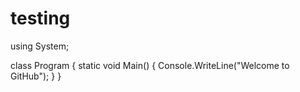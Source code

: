 # testing

using System;

class Program
{
    static void Main()
    {
        Console.WriteLine("Welcome to GitHub");
    }
}
